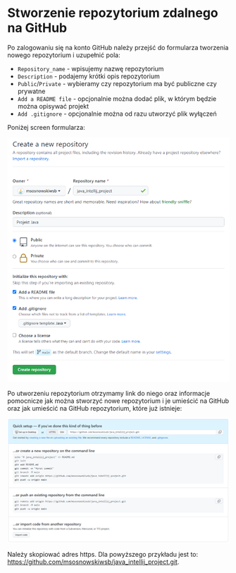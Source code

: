# Stworzenie repozytorium zdalnego na GitHub

Po zalogowaniu się na konto GitHub należy przejść do formularza tworzenia nowego repozytorium i uzupełnić pola:

- `Repository_name` - wpisujemy nazwę repozytorium
- `Description` - podajemy krótki opis repozytorium
- `Public`/`Private` - wybieramy czy repozytorium ma być publiczne czy prywatne
- `Add a README file` - opcjonalnie można dodać plik, w którym będzie można opisywać projekt
- `Add .gitignore` - opcjonalnie można od razu utworzyć plik wyłączeń

Poniżej screen formularza:

![Test](static/create_repo.md/new_git_repository.png)

Po utworzeniu repozytorium otrzymamy link do niego oraz informacje pomocnicze jak można stworzyć nowe repozytorium i je umieścić na GitHub oraz jak umieścić na GitHub repozytorium, które już istnieje:

![Po utworzeniu repozytorium](static/create_repo.md/after_create_repository.png)

Należy skopiować adres https. Dla powyższego przykładu jest to: <https://github.com/msosnowskiwsb/java_intellij_project.git>.